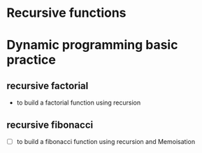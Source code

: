 # Recursive functions
# Dynamic programming basic practice
## recursive factorial

- to build a factorial function using recursion

## recursive fibonacci

- [ ] to build a fibonacci function using recursion and Memoisation
